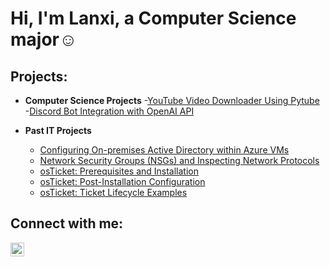 <h1>Hi, I'm Lanxi, a <a href="https://linkedin.com/in/lanxilin"></a>Computer Science major☺</h1>

<h2> Projects:</h2>

- <b>Computer Science Projects</b>
  -[YouTube Video Downloader Using Pytube]()
  -[Discord Bot Integration with OpenAI API]()

- <b>Past IT Projects</b>
  - [Configuring On-premises Active Directory within Azure VMs](https://github.com/player1notfound/configure-ad)
  - [Network Security Groups (NSGs) and Inspecting Network Protocols](https://github.com/player1notfound/azure-network-protocols)
  - [osTicket: Prerequisites and Installation](https://github.com/player1notfound/osticket-prereqs)
  - [osTicket: Post-Installation Configuration](https://github.com/player1notfound/post-install-config)
  - [osTicket: Ticket Lifecycle Examples](https://github.com/player1notfound/ticket-lifecycle)

<h2>Connect with me:</h2>

[<img align="left" alt="Lanxi | LinkedIn" width="22px" src="https://cdn.jsdelivr.net/npm/simple-icons@v3/icons/linkedin.svg" />][linkedin]

[linkedin]: https://linkedin.com/in/lanxilin
